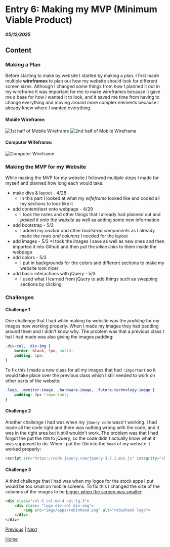 # Entry 6: Making my MVP (Minimum Viable Product)
##### 05/12/2025

## Content

### Making a Plan

Before starting to make by website I started by making a plan. I first made multiple **wireframes** to plan out how my website should look for different screen sizes. Although I changed some things from how I planned it out in my wireframe it was important for me to make wireframes because it gave me a base for how I wanted it to look, and it saved me time from having to change everything and moving around more complex elements because I already knew where I wanted everything.

#### Mobile Wireframe:

![1st half of Mobile Wireframe](../prep/wireframes/mobile-wireframe-1.png)
![2nd half of Mobile Wireframe](../prep/wireframes/mobile-wireframe-2.png)

#### Computer Wifeframe:

![Computer Wireframe](../prep/wireframes/computer-wireframe.png)

### Making the MVP for my Website

While making the MVP for my website I followed multiple steps I made for myself and planned how long each would take:

* make divs & layout - 4/28
    * In this part I looked at what my _wifeframe_ looked like and coded all my sections to look like it
* add content/text onto webpage - 4/29
    * I took the notes and other things that I already had planned out and _pasted it onto the website_ as well as adding some new information
* add bootstrap - 5/2
    * I added my _navbar_ and other _bootstrap components_ as I already made the _rows and columns_ I needed for the layout
* add images - 5/2
    *I took the images I save as well as new ones and then imported it into Github and then put the _inline links_ to them inside the webpage
* add colors - 5/3
    * I put in backgrounds for the colors and different sections to make my website look nicer
* add basic interactions with jQuery - 5/3
    * I used what I learned from jQuery to add things such as swapping sections by clicking

### Challenges

#### Challenge 1

One challenge that I had while making by website was the _padding_ for my images now working properly. When I made my images they had padding around them and I didn't know why. The problem was that a previous class t hat I had made was also giving the images padding:

``` css
.div-col, .div-img {
    border: black, 5px, solid;
    padding: 5px;
}
```

To fix this I made a new class for all my images that had `!important` so it would take place over the previous class which I still needed to work on other parts of the website:

``` css
.logo, .monitor-image, .hardware-image, .future-technology-image {
    padding: 0px !important;
}
```

#### Challenge 2

Another challenge I had was when my `jQuery code` wasn't working. I had made all the code right and there was nothing wrong with the code, and it was in the right area but it still wouldn't work. The problem was that I had forgot the put the `CDN` to jQuery, so the code didn't actually know what it was supposed to do. When i put the `CDN` into the `head` of my website it worked properly:

``` html
<script src="https://code.jquery.com/jquery-3.7.1.min.js" integrity="sha256-/JqT3SQfawRcv/BIHPThkBvs0OEvtFFmqPF/lYI/Cxo=" crossorigin="anonymous"></script>
```

#### Challenge 3

A third challenge that I had was when my logos for the stock apps I put would be too small on mobile screens. To fix this I changed the size of the columns of the images to be [bigger when the screen was smaller](https://darrenl5941.github.io/sep10-freedom-project/#apps):

``` html
<div class="col-5 col-md-4 col-lg-3">
    <div class= "logo div-col div-img">
        <img src="imgs/apps/robinhood.png" alt="robinhood logo">
    </div>
</div>
```

[Previous](entry05.md) | [Next](entry07.md)

[Home](../README.md)

